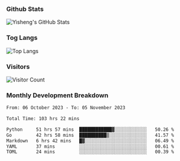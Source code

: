 ### Github Stats
![Yisheng's GitHub Stats](https://github-readme-stats-9qabuvhk1-gongyisheng.vercel.app/api?username=gongyisheng&count_private=true&show_icons=true)
### Tog Langs
![Top Langs](https://github-readme-stats-9qabuvhk1-gongyisheng.vercel.app/api/top-langs/?username=gongyisheng&layout=compact)
### Visitors
![Visitor Count](https://profile-counter.glitch.me/gongyisheng/count.svg)
### Monthly Development Breakdown
<!--START_SECTION:waka-->

```txt
From: 06 October 2023 - To: 05 November 2023

Total Time: 103 hrs 22 mins

Python     51 hrs 57 mins  ████████████▓░░░░░░░░░░░░   50.26 %
Go         42 hrs 58 mins  ██████████▒░░░░░░░░░░░░░░   41.57 %
Markdown   6 hrs 42 mins   █▓░░░░░░░░░░░░░░░░░░░░░░░   06.49 %
YAML       37 mins         ░░░░░░░░░░░░░░░░░░░░░░░░░   00.61 %
TOML       24 mins         ░░░░░░░░░░░░░░░░░░░░░░░░░   00.39 %
```

<!--END_SECTION:waka-->
